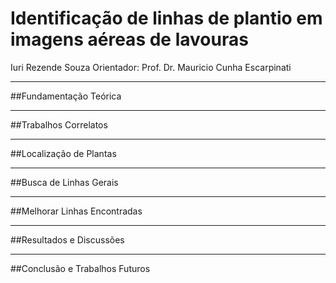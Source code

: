 # Identificação de linhas de plantio em imagens aéreas de lavouras
Iuri Rezende Souza
Orientador: Prof. Dr. Mauricio Cunha Escarpinati

---

##Fundamentação Teórica

---

##Trabalhos Correlatos

---

##Localização de Plantas

---

##Busca de Linhas Gerais

---

##Melhorar Linhas Encontradas

---

##Resultados e Discussões

---

##Conclusão e Trabalhos Futuros
